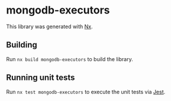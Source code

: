# mongodb-executors

This library was generated with [Nx](https://nx.dev).

## Building

Run `nx build mongodb-executors` to build the library.

## Running unit tests

Run `nx test mongodb-executors` to execute the unit tests via [Jest](https://jestjs.io).
